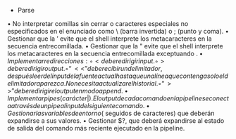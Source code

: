 - Parse

• No interpretar comillas sin cerrar o caracteres especiales no especificados en el enunciado como \ (barra invertida) o ; (punto y coma).
• Gestionar que la ’ evite que el shell interprete los metacaracteres en la secuencia entrecomillada.
• Gestionar que la " evite que el shell interprete los metacaracteres en la secuencia entrecomillada exceptuando $.
• Implementar redirecciones:
	◦ < debe redirigir input.
	◦ > debe redirigir output.
	◦ “<<” debe recibir un delimitador, después leer del input de la fuente actual hasta que una línea que contenga solo el delimitador aparezca.
		No necesita actualizar el historial.
	◦ “>>” debe redirigir el output en modo append.
• Implementar pipes (carácter |). El output de cada comando en la pipeline se conecta a través de un pipe al input del siguiente comando.
• Gestionar las variables de entorno ($ seguidos de caracteres) que deberán expandirse a sus valores.
• Gestionar $?, que deberá expandirse al estado de salida del comando más reciente ejecutado en la pipeline.
